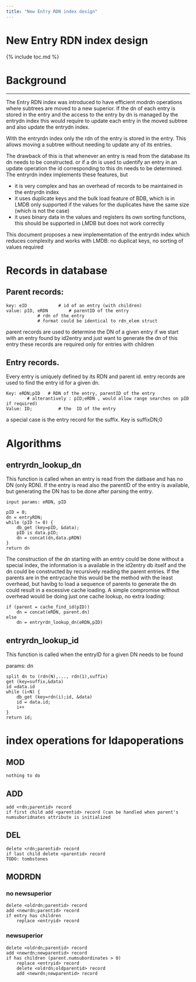 ```yaml
---
title: "New Entry RDN index design"
---
```


# New Entry RDN index design

{% include toc.md %}

# Background
------------

The Entry RDN index was introduced to have efficient modrdn operations where subtrees are moved to a new superior.
If the dn of each entry is stored in the entry and the access to the entry by dn is managed by the entrydn index this would require to update each entry in the moved subtree and also update the entrydn index.

With the entryrdn index only the rdn of the entry is stored in the entry. This allows moving a subtree without needing to update any of its entries.

The drawback of this is that whenever an entry is read from the database its dn needs to be constructed. or if a dn is used to udentify an entry in an update operation the id corresponding to this dn needs to be determined. The entryrdn index implements these features, but

- it is very complex and has an overhead of records to be maintained in the entryrdn index
- it uses duplicate keys and the bulk load feature of BDB, which is in LMDB only supported if the values for the duplicates have the same size (which is not the case)
- it uses binary data in the values and registers its own sorting functions, this should be supported in LMDB but does not work correctly

This document proposes a new implememtation of the entryrdn index which reduces complexity and works with LMDB: no duplicat keys, no sorting of values required

# Records in database

## Parent records:

    key: eID 			# id of an entry (with children)
    value: pID, eRDN  		# parentID of the entry
				# rdn of the entry
				# format could be identical to rdn_elem struct

parent records are used to determine the DN of a given entry
if we start with an entry found by id2entry and just want to generate the dn of this entry these records are required only for entries with children

## Entry records.

Every entry is uniquely defined by its RDN and parent id.
entry records are used to find the entry id for a given dn.

    Key: eRDN;pID  	# RDN of the entry, parentID of the entry
			# alterantively : pID;eRDN , would allow range searches on pID if required)
    Value: ID;  		# the  ID of the entry

a special case is the entry record for the suffix. Key is 
    suffixDN;0


# Algorithms


## entryrdn_lookup_dn

This function is called when an entry is read from the datbase and has no DN (only RDN). If the entry is read also the parentID of the entry is available, but generating the DN has to be done after parsing the entry.

    input params: eRDN, pID

    pID = 0;
    dn = entryRDN; 
    while (pID != 0) {
        db_get (key=pID, &data);
        pID is data.pID;
        dn = concat(dn,data.pRDN)
    }
    return dn

The construction of the dn starting with an emtry could be done without a special index, the information is a available in the id2entry db itself and the dn could be constructed by recursively reading the parent entries. If the parents are in the entrycache this would be the method with the least overhead, but havibg to load a sequence of parents to generate the dn could result in a excessive cache loading.
A simple compromise without overhead would be doing just one cache lookup, no extra loading:

    if (parent = cache_find_id(pID))
        dn = concat(eRDN, parent.dn)
    else
        dn = entryrdn_lookup_dn(eRDN,pID)
    

##  entryrdn_lookup_id

This function is called when the entryID for a given DN needs to be found

params: dn

    split dn to (rdn(N),..., rdn(1),suffix)
    get (key=suffix,&data)
    id =data.id
    while (i<N) {
        db_get (key=rdn(i);id, &data)
        id = data.id;
        i++
    }
    return id;

# index operations for ldapoperations

## MOD

    nothing to do

## ADD

    add <rdn;parentid> record
    if first child add <parentid> record (can be handled when parent's numsuboridnates attribute is initialized

## DEL

    delete <rdn;parentid> record
    if last child delete <parentid> record
    TODO: tombstones

## MODRDN

### no newsuperior

    delete <oldrdn;parentid> record
    add <newrdn;parentid> record
    if entry has children
        replace <entryid> record

### newsuperior

    delete <oldrdn;parentid> record
    add <newrdn;newparentid> record
    if has children (parent.numsubordinates > 0)
        replace <entryid> record
        delete <oldrdn;oldparentid> record
        add <newrdn;newparentid> record



